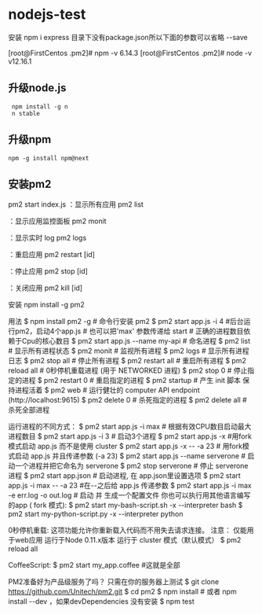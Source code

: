 # nodejs-test
安装
npm i express
目录下没有package.json所以下面的参数可以省略
 --save

[root@FirstCentos .pm2]# npm -v
6.14.3
[root@FirstCentos .pm2]# node -v
v12.16.1


## 升级node.js

```
 npm install -g n
 n stable
```



## 升级npm

```
npm -g install npm@next
```




##  安装pm2
 pm2 start index.js
 ：显示所有应用
 pm2 list

 ：显示应用监控面板
 pm2 monit

 ：显示实时 log
 pm2 logs

 ：重启应用
 pm2 restart [id]

 ：停止应用
 pm2 stop [id]

 ：关闭应用
 pm2 kill [id]
 
 安装
 npm install -g pm2
 
 用法
 $ npm install pm2 -g     # 命令行安装 pm2 
 $ pm2 start app.js -i 4 #后台运行pm2，启动4个app.js 
                                 # 也可以把'max' 参数传递给 start
                                 # 正确的进程数目依赖于Cpu的核心数目
 $ pm2 start app.js --name my-api # 命名进程
 $ pm2 list               # 显示所有进程状态
 $ pm2 monit              # 监视所有进程
 $ pm2 logs               #  显示所有进程日志
 $ pm2 stop all           # 停止所有进程
 $ pm2 restart all        # 重启所有进程
 $ pm2 reload all         # 0秒停机重载进程 (用于 NETWORKED 进程)
 $ pm2 stop 0             # 停止指定的进程
 $ pm2 restart 0          # 重启指定的进程
 $ pm2 startup            # 产生 init 脚本 保持进程活着
 $ pm2 web                # 运行健壮的 computer API endpoint (http://localhost:9615)
 $ pm2 delete 0           # 杀死指定的进程
 $ pm2 delete all         # 杀死全部进程
 
 运行进程的不同方式：
 $ pm2 start app.js -i max  # 根据有效CPU数目启动最大进程数目
 $ pm2 start app.js -i 3      # 启动3个进程
 $ pm2 start app.js -x        #用fork模式启动 app.js 而不是使用 cluster
 $ pm2 start app.js -x -- -a 23   # 用fork模式启动 app.js 并且传递参数 (-a 23)
 $ pm2 start app.js --name serverone  # 启动一个进程并把它命名为 serverone
 $ pm2 stop serverone       # 停止 serverone 进程
 $ pm2 start app.json        # 启动进程, 在 app.json里设置选项
 $ pm2 start app.js -i max -- -a 23                   #在--之后给 app.js 传递参数
 $ pm2 start app.js -i max -e err.log -o out.log  # 启动 并 生成一个配置文件
 你也可以执行用其他语言编写的app  ( fork 模式):
 $ pm2 start my-bash-script.sh    -x --interpreter bash
 $ pm2 start my-python-script.py -x --interpreter python
 
 0秒停机重载:
 这项功能允许你重新载入代码而不用失去请求连接。
 注意：
 仅能用于web应用
 运行于Node 0.11.x版本
 运行于 cluster 模式（默认模式）
 $ pm2 reload all
 
 CoffeeScript:
 $ pm2 start my_app.coffee  #这就是全部
 
 PM2准备好为产品级服务了吗？
 只需在你的服务器上测试
 $ git clone https://github.com/Unitech/pm2.git
 $ cd pm2
 $ npm install  # 或者 npm install --dev ，如果devDependencies 没有安装
 $ npm test
